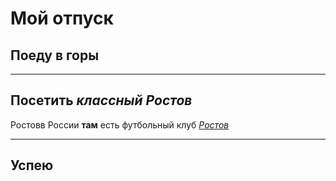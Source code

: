 # Мой отпуск
## Поеду в **горы**

---
## Посетить *__классный__ Ростов*
Ростовв России **там** есть футбольный клуб *[Ростов](https://fc-rostov.ru/ru)*


---
## Успею

